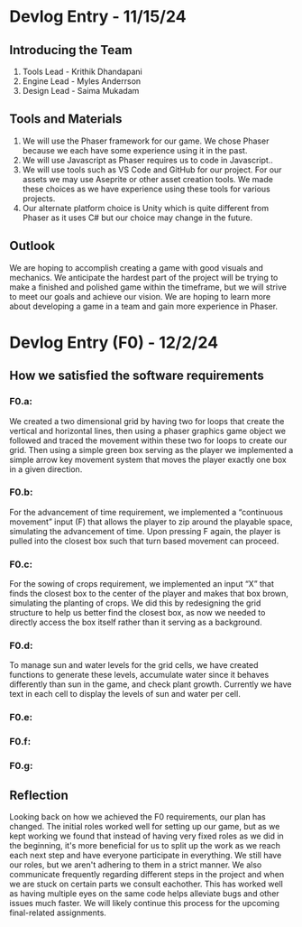 # Devlog Entry - 11/15/24

## Introducing the Team
1. Tools Lead - Krithik Dhandapani
2. Engine Lead - Myles Anderrson
3. Design Lead - Saima Mukadam

## Tools and Materials
1. We will use the Phaser framework for our game. We chose Phaser because we each have some experience using it in the past.
2. We will use Javascript as Phaser requires us to code in Javascript..
3. We will use tools such as VS Code and GitHub for our project. For our assets we may use Aseprite or other asset creation tools. We made these choices as we have experience using these tools for various projects.
4. Our alternate platform choice is Unity which is quite different from Phaser as it uses C# but our choice may change in the future.

## Outlook
We are hoping to accomplish creating a game with good visuals and mechanics. We anticipate the hardest part of the project will be trying to make a finished and polished game within the timeframe, but we will strive to meet our goals and achieve our vision. We are hoping to learn more about developing a game in a team and gain more experience in Phaser.

# Devlog Entry (F0) - 12/2/24

## How we satisfied the software requirements
### F0.a:
We created a two dimensional grid by having two for loops that create the vertical and horizontal lines, then using a phaser graphics game object we followed and traced the movement within these two for loops to create our grid. Then using a simple green box serving as the player we implemented a simple arrow key movement system that moves the player exactly one box in a given direction.
### F0.b:
For the advancement of time requirement, we implemented a “continuous movement” input (F) that allows the player to zip around the playable space, simulating the advancement of time. Upon pressing F again, the player is pulled into the closest box such that turn based movement can proceed.
### F0.c:
For the sowing of crops requirement, we implemented an input “X” that finds the closest box to the center of the player and makes that box brown, simulating the planting of crops. We did this by redesigning the grid structure to help us better find the closest box, as now we needed to directly access the box itself rather than it serving as a background.
### F0.d:
To manage sun and water levels for the grid cells, we have created functions to generate these levels, accumulate water since it behaves differently than sun in the game, and check plant growth. Currently we have text in each cell to display the levels of sun and water per cell.
### F0.e:

### F0.f:

### F0.g:

## Reflection
Looking back on how we achieved the F0 requirements, our plan has changed. The initial roles worked well for setting up our game, but as we kept working we found that instead of having very fixed roles as we did in the beginning, it's more beneficial for us to split up the work as we reach each next step and have everyone participate in everything. We still have our roles, but we aren't adhering to them in a strict manner. We also communicate frequently regarding different steps in the project and when we are stuck on certain parts we consult eachother. This has worked well as having multiple eyes on the same code helps alleviate bugs and other issues much faster. We will likely continue this process for the upcoming final-related assignments.
